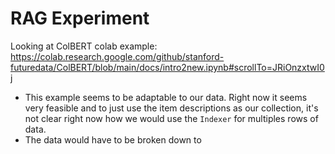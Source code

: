 # RAG Experiment

Looking at ColBERT colab example:
 https://colab.research.google.com/github/stanford-futuredata/ColBERT/blob/main/docs/intro2new.ipynb#scrollTo=JRiOnzxtwI0j

 - This example seems to be adaptable to our data. Right now it seems very feasible and to just use the item descriptions as our collection, it's not clear right now how we would use the `Indexer` for multiples rows of data.
 - The data would have to be broken down to 